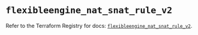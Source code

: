 # `flexibleengine_nat_snat_rule_v2`

Refer to the Terraform Registry for docs: [`flexibleengine_nat_snat_rule_v2`](https://registry.terraform.io/providers/flexibleenginecloud/flexibleengine/1.46.0/docs/resources/nat_snat_rule_v2).
